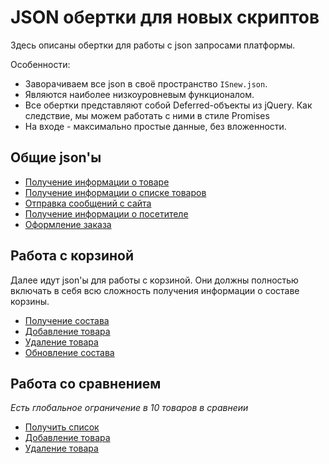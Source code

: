 # JSON обертки для новых скриптов

Здесь описаны обертки для работы с json запросами платформы.

Особенности:
* Заворачиваем все json в своё пространство `ISnew.json`.
* Являются наиболее низкоуровневым функционалом.
* Все обертки представляют собой Deferred-объекты из jQuery. Как следствие, мы можем работать с ними в стиле Promises
* На входе - максимально простые данные, без вложенности.

## Общие json'ы

* [Получение информации о товаре](getProduct.md)
* [Получение информации о списке товаров](getProductsList.md)
* [Отправка сообщений с сайта](sendMessage.md)
* [Получение информации о посетителе](getClientInfo.md)
* [Оформление заказа](makeCheckout.md)

## Работа с корзиной

Далее идут json'ы для работы с корзиной. Они должны полностью включать в себя всю сложность получения информации о составе корзины.

* [Получение состава](CartGetItems.md)
* [Добавление товара](addCartItems.md)
* [Удаление товара](removeCartItem.md)
* [Обновление состава](updateCartItems.md)

## Работа со сравнением

*Есть глобальное ограничение в 10 товаров в сравнеии*

* [Получить список](getCompareItems.md)
* [Добавление товара](addCompareItem.md)
* [Удаление товара](removeCompareItem.md)